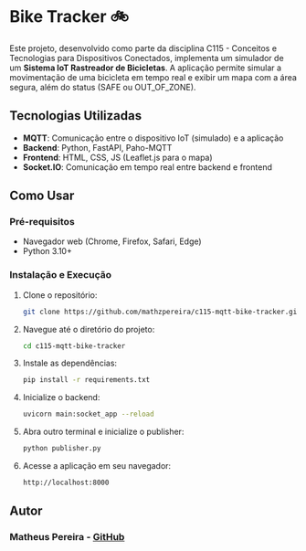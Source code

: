 # Bike Tracker 🚲

Este projeto, desenvolvido como parte da disciplina C115 - Conceitos e Tecnologias para Dispositivos Conectados, implementa um simulador de um **Sistema IoT Rastreador de Bicicletas**. A aplicação permite simular a movimentação de uma bicicleta em tempo real e exibir um mapa com a área segura, além do status (SAFE ou OUT_OF_ZONE).

## Tecnologias Utilizadas

- **MQTT**: Comunicação entre o dispositivo IoT (simulado) e a aplicação
- **Backend**: Python, FastAPI, Paho-MQTT
- **Frontend**: HTML, CSS, JS (Leaflet.js para o mapa)
- **Socket.IO**: Comunicação em tempo real entre backend e frontend

## Como Usar

### Pré-requisitos

- Navegador web (Chrome, Firefox, Safari, Edge)
- Python 3.10+

### Instalação e Execução

1. Clone o repositório:

    ```bash
    git clone https://github.com/mathzpereira/c115-mqtt-bike-tracker.git
    ```

2. Navegue até o diretório do projeto:

    ```bash
    cd c115-mqtt-bike-tracker
    ```

3. Instale as dependências:

    ```bash
    pip install -r requirements.txt
    ```

4. Inicialize o backend:

    ```bash
    uvicorn main:socket_app --reload
    ```

5. Abra outro terminal e inicialize o publisher:

    ```bash
    python publisher.py
    ```

6. Acesse a aplicação em seu navegador:
   ```bash
   http://localhost:8000
   ```

## Autor

### Matheus Pereira - [GitHub](https://github.com/mathzpereira)